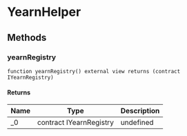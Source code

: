 # YearnHelper









## Methods

### yearnRegistry

```solidity
function yearnRegistry() external view returns (contract IYearnRegistry)
```






#### Returns

| Name | Type | Description |
|---|---|---|
| _0 | contract IYearnRegistry | undefined





